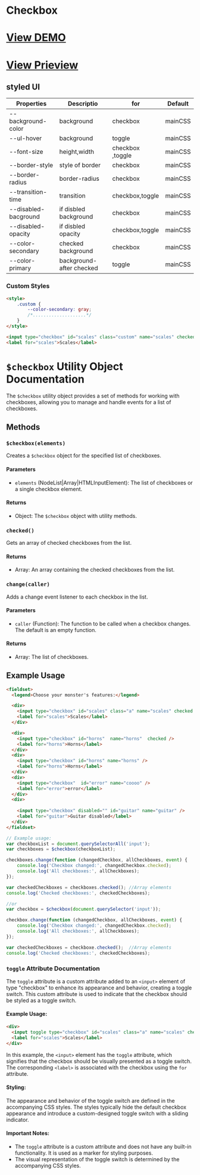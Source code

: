 # Checkbox

# [View DEMO](https://koliboy.github.io/formui/docs/components/form/checkbox.html)

# [View Prieview](https://koliboy.github.io/formui/docs/components/form/checkbox.html)


## styled UI

| Properties | 	Descriptio | for | Default
|----------|----------|----------|---
| --background-color | background | checkbox  |mainCSS
| --ul-hover | background | toggle  |mainCSS
| --font-size | height,width | checkbox ,toggle |mainCSS
| --border-style | style of border | checkbox |mainCSS
| --border-radius | border-radius | checkbox |mainCSS
| --transition-time |  transition | checkbox,toggle |mainCSS
| --disabled-bacground |  if disbled background | checkbox |mainCSS
| --disabled-opacity |  if disbled opacity | checkbox,toggle |mainCSS
| --color-secondary |  checked background | checkbox |mainCSS
| --color-primary |  background- after checked | toggle |mainCSS

### Custom Styles
```html
<style>
    .custom {
        --color-secondary: gray;
        /*....................*/
    }
</style>

<input type="checkbox" id="scales" class="custom" name="scales" checked />
<label for="scales">Scales</label>
```


# `$checkbox` Utility Object Documentation

The `$checkbox` utility object provides a set of methods for working with checkboxes, allowing you to manage and handle events for a list of checkboxes.

## Methods

### `$checkbox(elements)`

Creates a `$checkbox` object for the specified list of checkboxes.

#### Parameters

- `elements` (NodeList|Array|HTMLInputElement): The list of checkboxes or a single checkbox element.

#### Returns

- Object: The `$checkbox` object with utility methods.

### `checked()`

Gets an array of checked checkboxes from the list.

#### Returns

- Array: An array containing the checked checkboxes from the list.

### `change(caller)`

Adds a change event listener to each checkbox in the list.

#### Parameters

- `caller` (Function): The function to be called when a checkbox changes. The default is an empty function.

#### Returns

- Array: The list of checkboxes.

## Example Usage
```html
<fieldset>
  <legend>Choose your monster's features:</legend>

  <div>
    <input type="checkbox" id="scales" class="a" name="scales" checked />
    <label for="scales">Scales</label>
  </div>

  <div>
    <input type="checkbox" id="horns"  name="horns"  checked />
    <label for="horns">Horns</label>
  </div>
  <div>
    <input type="checkbox" id="horns" name="horns" />
    <label for="horns">Horns</label>
  </div>
  <div>
    <input type="checkbox"  id="error" name="coooo" />
    <label for="error">error</label>
  </div>
  <div> 
  
    <input type="checkbox" disabled="" id="guitar" name="guitar" />
    <label for="guitar">Guitar disabled</label>
  </div>
</fieldset>
```

```javascript
// Example usage:
var checkboxList = document.querySelectorAll('input');
var checkboxes = $checkbox(checkboxList);

checkboxes.change(function (changedCheckbox, allCheckboxes, event) {
    console.log('Checkbox changed:', changedCheckbox.checked);
    console.log('All checkboxes:', allCheckboxes);
});

var checkedCheckboxes = checkboxes.checked(); //Array elements
console.log('Checked checkboxes:', checkedCheckboxes);

//or  
var checkbox = $checkbox(document.querySelector('input'));

checkbox.change(function (changedCheckbox, allCheckboxes, event) {
    console.log('Checkbox changed:', changedCheckbox.checked);
    console.log('All checkboxes:', allCheckboxes);
});

var checkedCheckboxes = checkboxe.checked();  //Array elements 
console.log('Checked checkboxes:', checkedCheckboxes);
```

### `toggle` Attribute Documentation

The `toggle` attribute is a custom attribute added to an `<input>` element of type "checkbox" to enhance its appearance and behavior, creating a toggle switch. This custom attribute is used to indicate that the checkbox should be styled as a toggle switch.

#### Example Usage:

```html
<div>
  <input toggle type="checkbox" id="scales" class="a" name="scales" checked />
  <label for="scales">Scales</label>
</div>
```

In this example, the `<input>` element has the `toggle` attribute, which signifies that the checkbox should be visually presented as a toggle switch. The corresponding `<label>` is associated with the checkbox using the `for` attribute.

#### Styling:

The appearance and behavior of the toggle switch are defined in the accompanying CSS styles. The styles typically hide the default checkbox appearance and introduce a custom-designed toggle switch with a sliding indicator.

#### Important Notes:

- The `toggle` attribute is a custom attribute and does not have any built-in functionality. It is used as a marker for styling purposes.
- The visual representation of the toggle switch is determined by the accompanying CSS styles.

